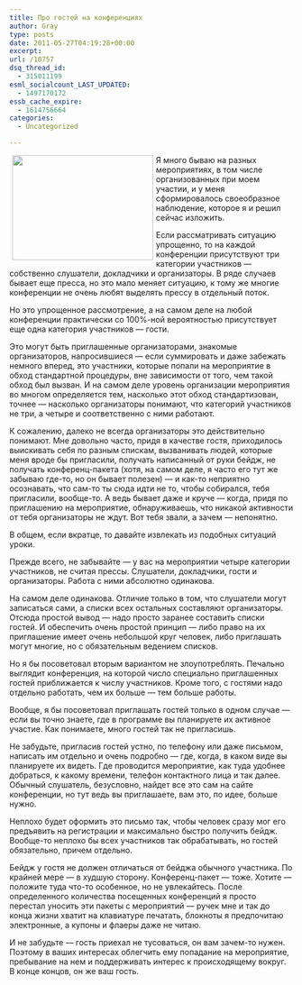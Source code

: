 ```yaml
---
title: Про гостей на конференциях
author: Gray
type: posts
date: 2011-05-27T04:19:28+00:00
excerpt:
url: /10757
dsq_thread_id:
  - 315011199
esml_socialcount_LAST_UPDATED:
  - 1497170172
essb_cache_expire:
  - 1614756664
categories:
  - Uncategorized

---
```








<img style="margin-right: 5px; margin-bottom: 5px; margin-left: 5px;" src="https://i1.wp.com/searchenginesblog.s3.amazonaws.com/guestcard.jpg?resize=250%2C186" alt="" width="250" height="186" align="left" data-recalc-dims="1" /> 

Я много бываю на разных мероприятиях, в том числе организованных при моем участии, и у меня сформировалось своеобразное наблюдение, которое я и решил сейчас изложить.

Если рассматривать ситуацию упрощенно, то на каждой конференции присутствуют три категории участников — собственно слушатели, докладчики и организаторы. В ряде случаев бывает еще пресса, но это мало меняет ситуацию, к тому же многие конференции не очень любят выделять прессу в отдельный поток.

Но это упрощенное рассмотрение, а на самом деле на любой конференции практически со 100%-ной вероятностью присутствует еще одна категория участников — гости.

Это могут быть приглашенные организаторами, знакомые организаторов, напросившиеся — если суммировать и даже забежать немного вперед, это участники, которые попали на мероприятие в обход стандартной процедуры, вне зависимости от того, чем такой обход был вызван. И на самом деле уровень организации мероприятия во многом определяется тем, насколько этот обход стандартизован, точнее — насколько организаторы понимают, что категорий участников не три, а четыре и соответственно с ними работают.

К сожалению, далеко не всегда организаторы это действительно понимают. Мне довольно часто, придя в качестве гостя, приходилось выискивать себя по разным спискам, вызванивать людей, которые меня вроде бы пригласили, получать написанный от руки бейдж, не получать конференц-пакета (хотя, на самом деле, я часто его тут же забываю где-то, но он бывает полезен) — и как-то неприятно осознавать, что сам-то ты сюда идти не то, чтобы собирался, тебя пригласили, вообще-то. А ведь бывает даже и круче — когда, придя по приглашению на мероприятие, обнаруживаешь, что никакой активности от тебя организаторы не ждут. Вот тебя звали, а зачем — непонятно.

В общем, если вкратце, то давайте извлекать из подобных ситуаций уроки.

Прежде всего, не забывайте — у вас на мероприятии четыре категории участников, не считая прессы. Слушатели, докладчики, гости и организаторы. Работа с ними абсолютно одинакова.

На самом деле одинакова. Отличие только в том, что слушатели могут записаться сами, а списки всех остальных составляют организаторы. Отсюда простой вывод — надо просто заранее составить списки гостей. И обеспечить очень простой принцип — либо право на их приглашение имеет очень небольшой круг человек, либо приглашать могут многие, но с обязательным ведением списков.

Но я бы посоветовал вторым вариантом не злоупотреблять. Печально выглядит конференция, на которой число специально приглашенных гостей приближается к числу участников. Кроме того, с гостями надо отдельно работать, чем их больше — тем больше работы.

Вообще, я бы посоветовал приглашать гостей только в одном случае — если вы точно знаете, где в программе вы планируете их активное участие. Как понимаете, много гостей так не пригласишь.

Не забудьте, пригласив гостей устно, по телефону или даже письмом, написать им отдельно и очень подробно — где, когда, в каком виде вы планируете их видеть. Где проводится мероприятие, как туда удобнее добраться, к какому времени, телефон контактного лица и так далее. Обычный слушатель, безусловно, найдет все это сам на сайте конференции, но тут ведь вы приглашаете, вам это, по идее, больше нужно.

Неплохо будет оформить это письмо так, чтобы человек сразу мог его предъявить на регистрации и максимально быстро получить бейдж. Вообще-то неплохо бы всех участников так обрабатывать, но гостей обязательно, причем отдельно.

Бейдж у гостя не должен отличаться от бейджа обычного участника. По крайней мере — в худшую сторону. Конференц-пакет — тоже. Хотите — положите туда что-то особенное, но не увлекайтесь. После определенного количества посещенных конференций я просто перестал уносить эти пакеты с мероприятий — ручек мне и так до конца жизни хватит на клавиатуре печатать, блокноты я предпочитаю электронные, а купоны и флаеры даже не читаю.

И не забудьте — гость приехал не тусоваться, он вам зачем-то нужен. Поэтому в ваших интересах облегчить ему попадание на мероприятие, пребывание на нем и поддерживать интерес к происходящему вокруг. В конце концов, он же ваш гость.